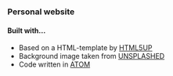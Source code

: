 ### Personal website
#### Built with...
* Based on a HTML-template by [HTML5UP](https://html5up.net)
* Background image taken from [UNSPLASHED](https://unsplash.com/)
* Code written in [ATOM](https://atom.io/)
